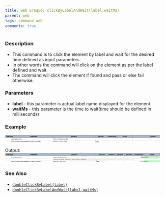 ```yaml
---
title: web &raquo; clickByLabelAndWait(label,waitMs)
parent: web
tags: command web
comments: true
---
```


### Description

- This command is to click the element by label and wait for the desired time defined as input parameters.
- In other words the command will click on the element as per the label defined and wait.
- The command will  click the element if found and pass or else fail otherwise.

### Parameters

- **label** - this parameter is actual label name displayed for the element.
- **waitMs** - this parameter is the time to wait(time should be defined in milliseconds)

### Example

![](image/clickByLabelAndWait_01.png)

Output:<br/>
![](image/clickByLabelAndWait_02.png)

### See Also

- [`doubleClickByLabel(label)`](doubleClickByLabel(label).html)
- [`doubleClickByLabelAndWait(label,waitMs)`](doubleClickByLabelAndWait(label,waitMs).html)